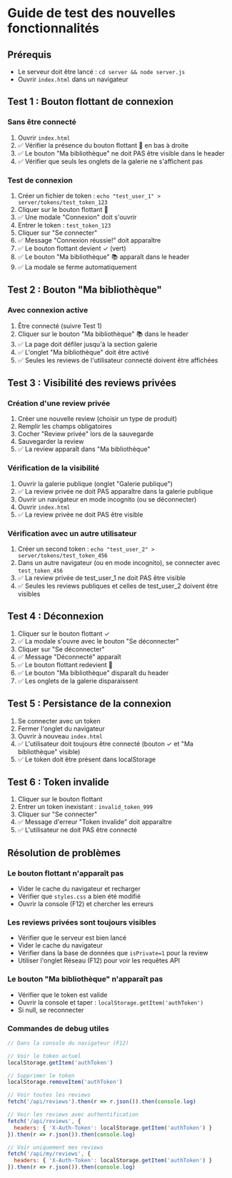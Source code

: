 # Guide de test des nouvelles fonctionnalités

## Prérequis
- Le serveur doit être lancé : `cd server && node server.js`
- Ouvrir `index.html` dans un navigateur

## Test 1 : Bouton flottant de connexion

### Sans être connecté
1. Ouvrir `index.html`
2. ✅ Vérifier la présence du bouton flottant 🔗 en bas à droite
3. ✅ Le bouton "Ma bibliothèque" ne doit PAS être visible dans le header
4. ✅ Vérifier que seuls les onglets de la galerie ne s'affichent pas

### Test de connexion
1. Créer un fichier de token : `echo "test_user_1" > server/tokens/test_token_123`
2. Cliquer sur le bouton flottant 🔗
3. ✅ Une modale "Connexion" doit s'ouvrir
4. Entrer le token : `test_token_123`
5. Cliquer sur "Se connecter"
6. ✅ Message "Connexion réussie!" doit apparaître
7. ✅ Le bouton flottant devient ✓ (vert)
8. ✅ Le bouton "Ma bibliothèque" 📚 apparaît dans le header
9. ✅ La modale se ferme automatiquement

## Test 2 : Bouton "Ma bibliothèque"

### Avec connexion active
1. Être connecté (suivre Test 1)
2. Cliquer sur le bouton "Ma bibliothèque" 📚 dans le header
3. ✅ La page doit défiler jusqu'à la section galerie
4. ✅ L'onglet "Ma bibliothèque" doit être activé
5. ✅ Seules les reviews de l'utilisateur connecté doivent être affichées

## Test 3 : Visibilité des reviews privées

### Création d'une review privée
1. Créer une nouvelle review (choisir un type de produit)
2. Remplir les champs obligatoires
3. Cocher "Review privée" lors de la sauvegarde
4. Sauvegarder la review
5. ✅ La review apparaît dans "Ma bibliothèque"

### Vérification de la visibilité
1. Ouvrir la galerie publique (onglet "Galerie publique")
2. ✅ La review privée ne doit PAS apparaître dans la galerie publique
3. Ouvrir un navigateur en mode incognito (ou se déconnecter)
4. Ouvrir `index.html`
5. ✅ La review privée ne doit PAS être visible

### Vérification avec un autre utilisateur
1. Créer un second token : `echo "test_user_2" > server/tokens/test_token_456`
2. Dans un autre navigateur (ou en mode incognito), se connecter avec `test_token_456`
3. ✅ La review privée de test_user_1 ne doit PAS être visible
4. ✅ Seules les reviews publiques et celles de test_user_2 doivent être visibles

## Test 4 : Déconnexion

1. Cliquer sur le bouton flottant ✓
2. ✅ La modale s'ouvre avec le bouton "Se déconnecter"
3. Cliquer sur "Se déconnecter"
4. ✅ Message "Déconnecté" apparaît
5. ✅ Le bouton flottant redevient 🔗
6. ✅ Le bouton "Ma bibliothèque" disparaît du header
7. ✅ Les onglets de la galerie disparaissent

## Test 5 : Persistance de la connexion

1. Se connecter avec un token
2. Fermer l'onglet du navigateur
3. Ouvrir à nouveau `index.html`
4. ✅ L'utilisateur doit toujours être connecté (bouton ✓ et "Ma bibliothèque" visible)
5. ✅ Le token doit être présent dans localStorage

## Test 6 : Token invalide

1. Cliquer sur le bouton flottant
2. Entrer un token inexistant : `invalid_token_999`
3. Cliquer sur "Se connecter"
4. ✅ Message d'erreur "Token invalide" doit apparaître
5. ✅ L'utilisateur ne doit PAS être connecté

## Résolution de problèmes

### Le bouton flottant n'apparaît pas
- Vider le cache du navigateur et recharger
- Vérifier que `styles.css` a bien été modifié
- Ouvrir la console (F12) et chercher les erreurs

### Les reviews privées sont toujours visibles
- Vérifier que le serveur est bien lancé
- Vider le cache du navigateur
- Vérifier dans la base de données que `isPrivate=1` pour la review
- Utiliser l'onglet Réseau (F12) pour voir les requêtes API

### Le bouton "Ma bibliothèque" n'apparaît pas
- Vérifier que le token est valide
- Ouvrir la console et taper : `localStorage.getItem('authToken')`
- Si null, se reconnecter

### Commandes de debug utiles

```javascript
// Dans la console du navigateur (F12)

// Voir le token actuel
localStorage.getItem('authToken')

// Supprimer le token
localStorage.removeItem('authToken')

// Voir toutes les reviews
fetch('/api/reviews').then(r => r.json()).then(console.log)

// Voir les reviews avec authentification
fetch('/api/reviews', { 
  headers: { 'X-Auth-Token': localStorage.getItem('authToken') }
}).then(r => r.json()).then(console.log)

// Voir uniquement mes reviews
fetch('/api/my/reviews', { 
  headers: { 'X-Auth-Token': localStorage.getItem('authToken') }
}).then(r => r.json()).then(console.log)
```
